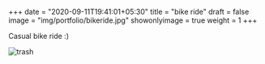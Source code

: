 +++
date = "2020-09-11T19:41:01+05:30"
title = "bike ride"
draft = false
image = "img/portfolio/bikeride.jpg"
showonlyimage = true
weight = 1
+++

Casual bike ride :)

![trash](/img/portfolio/bikeride.jpg)
